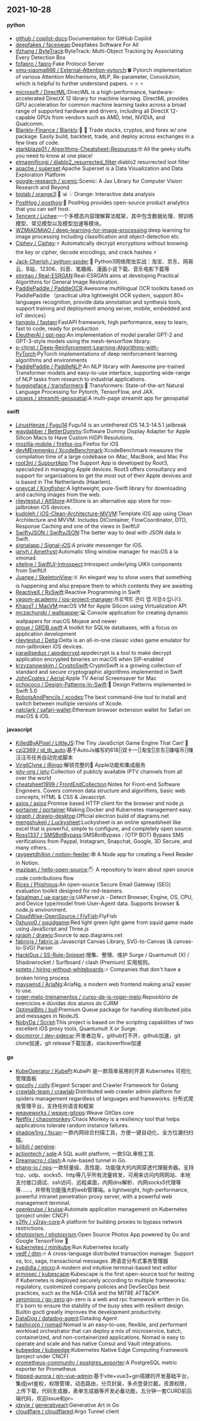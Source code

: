 ## 2021-10-28

#### python
* [github / copilot-docs](https://github.com/github/copilot-docs):Documentation for GitHub Copilot
* [deepfakes / faceswap](https://github.com/deepfakes/faceswap):Deepfakes Software For All
* [ifzhang / ByteTrack](https://github.com/ifzhang/ByteTrack):ByteTrack: Multi-Object Tracking by Associating Every Detection Box
* [fofapro / fapro](https://github.com/fofapro/fapro):Fake Protocol Server
* [xmu-xiaoma666 / External-Attention-pytorch](https://github.com/xmu-xiaoma666/External-Attention-pytorch):🍀
Pytorch implementation of various Attention Mechanisms, MLP, Re-parameter, Convolution, which is helpful to further understand papers.
⭐
⭐
⭐
* [microsoft / DirectML](https://github.com/microsoft/DirectML):DirectML is a high-performance, hardware-accelerated DirectX 12 library for machine learning. DirectML provides GPU acceleration for common machine learning tasks across a broad range of supported hardware and drivers, including all DirectX 12-capable GPUs from vendors such as AMD, Intel, NVIDIA, and Qualcomm.
* [Blankly-Finance / Blankly](https://github.com/Blankly-Finance/Blankly):🚀
💸
Trade stocks, cryptos, and forex w/ one package. Easily build, backtest, trade, and deploy across exchanges in a few lines of code.
* [starkblaze01 / Algorithms-Cheatsheet-Resources](https://github.com/starkblaze01/Algorithms-Cheatsheet-Resources):🤓
All the geeky stuffs you need to know at one place!
* [elmagnificogi / diablo2_resurrected_filter](https://github.com/elmagnificogi/diablo2_resurrected_filter):diablo2 resurrected loot filter
* [apache / superset](https://github.com/apache/superset):Apache Superset is a Data Visualization and Data Exploration Platform
* [google-research / scenic](https://github.com/google-research/scenic):Scenic: A Jax Library for Computer Vision Research and Beyond
* [biolab / orange3](https://github.com/biolab/orange3):🍊
📊
💡
Orange: Interactive data analysis
* [PostHog / posthog](https://github.com/PostHog/posthog):🦔
PostHog provides open-source product analytics that you can self host.
* [Tencent / Lichee](https://github.com/Tencent/Lichee):一个多模态内容理解算法框架，其中包含数据处理、预训练模型、常见模型以及模型加速等模块。
* [WZMIAOMIAO / deep-learning-for-image-processing](https://github.com/WZMIAOMIAO/deep-learning-for-image-processing):deep learning for image processing including classification and object-detection etc.
* [Ciphey / Ciphey](https://github.com/Ciphey/Ciphey):⚡
Automatically decrypt encryptions without knowing the key or cipher, decode encodings, and crack hashes
⚡
* [Jack-Cherish / python-spider](https://github.com/Jack-Cherish/python-spider):🌈
Python3网络爬虫实战：淘宝、京东、网易云、B站、12306、抖音、笔趣阁、漫画小说下载、音乐电影下载等
* [xinntao / Real-ESRGAN](https://github.com/xinntao/Real-ESRGAN):Real-ESRGAN aims at developing Practical Algorithms for General Image Restoration.
* [PaddlePaddle / PaddleOCR](https://github.com/PaddlePaddle/PaddleOCR):Awesome multilingual OCR toolkits based on PaddlePaddle （practical ultra lightweight OCR system, support 80+ languages recognition, provide data annotation and synthesis tools, support training and deployment among server, mobile, embedded and IoT devices）
* [tiangolo / fastapi](https://github.com/tiangolo/fastapi):FastAPI framework, high performance, easy to learn, fast to code, ready for production
* [EleutherAI / gpt-neo](https://github.com/EleutherAI/gpt-neo):An implementation of model parallel GPT-2 and GPT-3-style models using the mesh-tensorflow library.
* [p-christ / Deep-Reinforcement-Learning-Algorithms-with-PyTorch](https://github.com/p-christ/Deep-Reinforcement-Learning-Algorithms-with-PyTorch):PyTorch implementations of deep reinforcement learning algorithms and environments
* [PaddlePaddle / PaddleNLP](https://github.com/PaddlePaddle/PaddleNLP):An NLP library with Awesome pre-trained Transformer models and easy-to-use interface, supporting wide-range of NLP tasks from research to industrial applications.
* [huggingface / transformers](https://github.com/huggingface/transformers):🤗
Transformers: State-of-the-art Natural Language Processing for Pytorch, TensorFlow, and JAX.
* [giswqs / streamlit-geospatial](https://github.com/giswqs/streamlit-geospatial):A multi-page streamlit app for geospatial

#### swift
* [LinusHenze / Fugu14](https://github.com/LinusHenze/Fugu14):Fugu14 is an untethered iOS 14.3-14.5.1 jailbreak
* [waydabber / BetterDummy](https://github.com/waydabber/BetterDummy):Software Dummy Display Adapter for Apple Silicon Macs to Have Custom HiDPI Resolutions.
* [mozilla-mobile / firefox-ios](https://github.com/mozilla-mobile/firefox-ios):Firefox for iOS
* [devMEremenko / XcodeBenchmark](https://github.com/devMEremenko/XcodeBenchmark):XcodeBenchmark measures the compilation time of a large codebase on iMac, MacBook, and Mac Pro
* [root3nl / SupportApp](https://github.com/root3nl/SupportApp):The Support App is developed by Root3, specialized in managing Apple devices. Root3 offers consultancy and support for organizations to get the most out of their Apple devices and is based in The Netherlands (Haarlem).
* [onevcat / Kingfisher](https://github.com/onevcat/Kingfisher):A lightweight, pure-Swift library for downloading and caching images from the web.
* [rileytestut / AltStore](https://github.com/rileytestut/AltStore):AltStore is an alternative app store for non-jailbroken iOS devices.
* [kudoleh / iOS-Clean-Architecture-MVVM](https://github.com/kudoleh/iOS-Clean-Architecture-MVVM):Template iOS app using Clean Architecture and MVVM. Includes DIContainer, FlowCoordinator, DTO, Response Caching and one of the views in SwiftUI
* [SwiftyJSON / SwiftyJSON](https://github.com/SwiftyJSON/SwiftyJSON):The better way to deal with JSON data in Swift.
* [signalapp / Signal-iOS](https://github.com/signalapp/Signal-iOS):A private messenger for iOS.
* [ianyh / Amethyst](https://github.com/ianyh/Amethyst):Automatic tiling window manager for macOS à la xmonad.
* [siteline / SwiftUI-Introspect](https://github.com/siteline/SwiftUI-Introspect):Introspect underlying UIKit components from SwiftUI
* [Juanpe / SkeletonView](https://github.com/Juanpe/SkeletonView):☠️
An elegant way to show users that something is happening and also prepare them to which contents they are awaiting
* [ReactiveX / RxSwift](https://github.com/ReactiveX/RxSwift):Reactive Programming in Swift
* [yagom-academy / ios-project-manager](https://github.com/yagom-academy/ios-project-manager):프로젝트 관리 앱 저장소입니다.
* [KhaosT / MacVM](https://github.com/KhaosT/MacVM):macOS VM for Apple Silicon using Virtualization API
* [mczachurski / wallpapper](https://github.com/mczachurski/wallpapper):💻
Console application for creating dynamic wallpapers for macOS Mojave and newer
* [groue / GRDB.swift](https://github.com/groue/GRDB.swift):A toolkit for SQLite databases, with a focus on application development
* [rileytestut / Delta](https://github.com/rileytestut/Delta):Delta is an all-in-one classic video game emulator for non-jailbroken iOS devices.
* [paradiseduo / appdecrypt](https://github.com/paradiseduo/appdecrypt):appdecrypt is a tool to make decrypt application encrypted binaries on macOS when SIP-enabled
* [krzyzanowskim / CryptoSwift](https://github.com/krzyzanowskim/CryptoSwift):CryptoSwift is a growing collection of standard and secure cryptographic algorithms implemented in Swift
* [JohnCoates / Aerial](https://github.com/JohnCoates/Aerial):Apple TV Aerial Screensaver for Mac
* [ochococo / Design-Patterns-In-Swift](https://github.com/ochococo/Design-Patterns-In-Swift):📖
Design Patterns implemented in Swift 5.0
* [RobotsAndPencils / xcodes](https://github.com/RobotsAndPencils/xcodes):The best command-line tool to install and switch between multiple versions of Xcode.
* [natclark / safari-wallet](https://github.com/natclark/safari-wallet):Ethereum browser extension wallet for Safari on macOS & iOS.

#### javascript
* [KilledByAPixel / LittleJS](https://github.com/KilledByAPixel/LittleJS):The Tiny JavaScript Game Engine That Can!
🚂
* [czj2369 / jd_tb_auto](https://github.com/czj2369/jd_tb_auto):基于AutoJs编写的618||双十一||淘宝||京东||赚喵币||赚汪汪币任务自动完成脚本
* [VirgilClyne / iRingo](https://github.com/VirgilClyne/iRingo):解锁完整的 Apple功能和集成服务
* [iptv-org / iptv](https://github.com/iptv-org/iptv):Collection of publicly available IPTV channels from all over the world
* [cheatsheet1999 / FrontEndCollection](https://github.com/cheatsheet1999/FrontEndCollection):Notes for Front-end Software Engineers. Covers common data structure and algorithms, basic web concepts, HTML & CSS & Javascript.
* [axios / axios](https://github.com/axios/axios):Promise based HTTP client for the browser and node.js
* [portainer / portainer](https://github.com/portainer/portainer):Making Docker and Kubernetes management easy.
* [jgraph / drawio-desktop](https://github.com/jgraph/drawio-desktop):Official electron build of diagrams.net
* [mengshukeji / Luckysheet](https://github.com/mengshukeji/Luckysheet):Luckysheet is an online spreadsheet like excel that is powerful, simple to configure, and completely open source.
* [Ross1337 / SMSBotBypass](https://github.com/Ross1337/SMSBotBypass):SMSBotBypass : (OTP BOT) Bypass SMS verifications from Paypal, Instagram, Snapchat, Google, 3D Secure, and many others...
* [ravgeetdhillon / notion-feeder](https://github.com/ravgeetdhillon/notion-feeder):🕸
A Node app for creating a Feed Reader in Notion.
* [mazipan / hello-open-source](https://github.com/mazipan/hello-open-source):🖐️
A repository to learn about open source code contributions flow
* [Rices / Phishious](https://github.com/Rices/Phishious):An open-source Secure Email Gateway (SEG) evaluation toolkit designed for red-teamers.
* [faisalman / ua-parser-js](https://github.com/faisalman/ua-parser-js):UAParser.js - Detect Browser, Engine, OS, CPU, and Device type/model from User-Agent data. Supports browser & node.js environment.
* [CloudWise-OpenSource / FlyFish](https://github.com/CloudWise-OpenSource/FlyFish):FlyFish
* [0shuvo0 / squidgame](https://github.com/0shuvo0/squidgame):Red light green light game from squid game made using JavaScript and Three.js
* [jgraph / drawio](https://github.com/jgraph/drawio):Source to app.diagrams.net
* [fabricjs / fabric.js](https://github.com/fabricjs/fabric.js):Javascript Canvas Library, SVG-to-Canvas (& canvas-to-SVG) Parser
* [Hackl0us / SS-Rule-Snippet](https://github.com/Hackl0us/SS-Rule-Snippet):搜集、整理、维护 Surge / Quantumult (X) / Shadowrocket / Surfboard / clash (Premium) 实用规则。
* [poteto / hiring-without-whiteboards](https://github.com/poteto/hiring-without-whiteboards):⭐️
Companies that don't have a broken hiring process
* [mayswind / AriaNg](https://github.com/mayswind/AriaNg):AriaNg, a modern web frontend making aria2 easier to use.
* [roger-melo-treinamentos / curso-de-js-roger-melo](https://github.com/roger-melo-treinamentos/curso-de-js-roger-melo):Repositório de exercícios e dúvidas dos alunos do CJRM
* [OptimalBits / bull](https://github.com/OptimalBits/bull):Premium Queue package for handling distributed jobs and messages in NodeJS.
* [NobyDa / Script](https://github.com/NobyDa/Script):This project is based on the scripting capabilities of two excellent iOS proxy tools, Quantumult X or Surge.
* [docmirror / dev-sidecar](https://github.com/docmirror/dev-sidecar):开发者边车，github打不开，github加速，git clone加速，git release下载加速，stackoverflow加速

#### go
* [KubeOperator / KubePi](https://github.com/KubeOperator/KubePi):KubePi 是一款简单易用的开源 Kubernetes 可视化管理面板
* [gocolly / colly](https://github.com/gocolly/colly):Elegant Scraper and Crawler Framework for Golang
* [crawlab-team / crawlab](https://github.com/crawlab-team/crawlab):Distributed web crawler admin platform for spiders management regardless of languages and frameworks. 分布式爬虫管理平台，支持任何语言和框架
* [weaveworks / weave-gitops](https://github.com/weaveworks/weave-gitops):Weave GitOps core
* [Netflix / chaosmonkey](https://github.com/Netflix/chaosmonkey):Chaos Monkey is a resiliency tool that helps applications tolerate random instance failures.
* [shadow1ng / fscan](https://github.com/shadow1ng/fscan):一款内网综合扫描工具，方便一键自动化、全方位漏扫扫描。
* [bilibili / gengine](https://github.com/bilibili/gengine):
* [actiontech / sqle](https://github.com/actiontech/sqle):A SQL audit platform; 一款SQL审核工具.
* [Dreamacro / clash](https://github.com/Dreamacro/clash):A rule-based tunnel in Go.
* [ehang-io / nps](https://github.com/ehang-io/nps):一款轻量级、高性能、功能强大的内网穿透代理服务器。支持tcp、udp、socks5、http等几乎所有流量转发，可用来访问内网网站、本地支付接口调试、ssh访问、远程桌面，内网dns解析、内网socks5代理等等……，并带有功能强大的web管理端。a lightweight, high-performance, powerful intranet penetration proxy server, with a powerful web management terminal.
* [openkruise / kruise](https://github.com/openkruise/kruise):Automate application management on Kubernetes (project under CNCF)
* [v2fly / v2ray-core](https://github.com/v2fly/v2ray-core):A platform for building proxies to bypass network restrictions.
* [photoprism / photoprism](https://github.com/photoprism/photoprism):Open Source Photos App powered by Go and Google TensorFlow
🌈
* [kubernetes / minikube](https://github.com/kubernetes/minikube):Run Kubernetes locally
* [yedf / dtm](https://github.com/yedf/dtm):🔥
A cross-language distributed transaction manager. Support xa, tcc, saga, transactional messages. 跨语言分布式事务管理器
* [zyedidia / micro](https://github.com/zyedidia/micro):A modern and intuitive terminal-based text editor
* [armosec / kubescape](https://github.com/armosec/kubescape):Kubescape is the first open-source tool for testing if Kubernetes is deployed securely according to multiple frameworks: regulatory, customized company policies and DevSecOps best practices, such as the NSA-CISA and the MITRE ATT&CK®.
* [zeromicro / go-zero](https://github.com/zeromicro/go-zero):go-zero is a web and rpc framework written in Go. It's born to ensure the stability of the busy sites with resilient design. Builtin goctl greatly improves the development productivity.
* [DataDog / datadog-agent](https://github.com/DataDog/datadog-agent):Datadog Agent
* [hashicorp / nomad](https://github.com/hashicorp/nomad):Nomad is an easy-to-use, flexible, and performant workload orchestrator that can deploy a mix of microservice, batch, containerized, and non-containerized applications. Nomad is easy to operate and scale and has native Consul and Vault integrations.
* [kubeedge / kubeedge](https://github.com/kubeedge/kubeedge):Kubernetes Native Edge Computing Framework (project under CNCF)
* [prometheus-community / postgres_exporter](https://github.com/prometheus-community/postgres_exporter):A PostgreSQL metric exporter for Prometheus
* [flipped-aurora / gin-vue-admin](https://github.com/flipped-aurora/gin-vue-admin):基于vite+vue3+gin搭建的开发基础平台，集成jwt鉴权，权限管理，动态路由，分页封装，多点登录拦截，资源权限，上传下载，代码生成器，表单生成器等开发必备功能，五分钟一套CURD前后端代码，欢迎issue和pr~
* [jdxyw / generativeart](https://github.com/jdxyw/generativeart):Generative Art in Go
* [cloudflare / cloudflared](https://github.com/cloudflare/cloudflared):Argo Tunnel client
